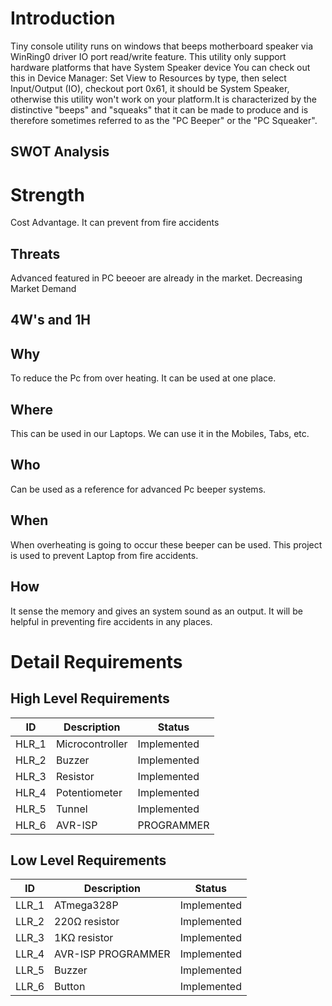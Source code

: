 # Introduction
Tiny console utility runs on windows that beeps motherboard speaker via WinRing0 driver IO port read/write feature. This utility only support hardware platforms that have System Speaker device You can check out this in Device Manager: Set View to Resources by type, then select Input/Output (IO), checkout port 0x61, it should be System Speaker, otherwise this utility won't work on your platform.It is characterized by the distinctive "beeps" and "squeaks" that it can be made to produce and is therefore sometimes referred to as the "PC Beeper" or the "PC Squeaker".
## SWOT Analysis
# Strength
Cost Advantage. It can prevent from fire accidents

## Threats
Advanced featured in PC beeoer are already in the market. Decreasing Market Demand

## 4W's and 1H
## Why
To reduce the Pc from over heating. It can be used at one place.

## Where
This can be used in our Laptops. We can use it in the Mobiles, Tabs, etc.

## Who
Can be used as a reference for advanced Pc beeper systems.

## When
When overheating is going to occur these beeper can be used. This project is used to prevent Laptop from fire accidents.

## How
It sense the memory and gives an system sound as an output. It will be helpful in preventing fire accidents in any places.

# Detail Requirements
## High Level Requirements
| ID |Description |	Status |
| ---- | --------- | ------ |
| HLR_1 | Microcontroller |	Implemented |
| HLR_2 |	Buzzer |	Implemented |
| HLR_3 |	Resistor |	Implemented |
| HLR_4 |	Potentiometer |	Implemented |
| HLR_5 |	Tunnel |	Implemented |
| HLR_6 |	AVR-ISP | PROGRAMMER |	Implemented |
## Low Level Requirements
| ID |	Description |	Status |
| ---- | ----------- | ------ |
| LLR_1 |	ATmega328P |	Implemented |
| LLR_2 |	220Ω resistor |	Implemented |
| LLR_3 |	1KΩ resistor |	Implemented |
| LLR_4 |	AVR-ISP PROGRAMMER |	Implemented |
| LLR_5 |	Buzzer |	Implemented |
| LLR_6 |	Button |	Implemented |
